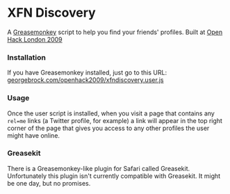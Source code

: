 # XFN Discovery

A [Greasemonkey](http://github.com/georgebrock/XFN-Profile-Detection/) script to help you find your friends' profiles.  Built at [Open Hack London 2009](http://openhacklondon.pbworks.com/)

### Installation
If you have Greasemonkey installed, just go to this URL: [georgebrock.com/openhack2009/xfndiscovery.user.js](http://georgebrock.com/openhack2009/xfndiscovery.user.js)

### Usage
Once the user script is installed, when you visit a page that contains any `rel=me` links (a Twitter profile, for example) a link will appear in the top right corner of the page that gives you access to any other profiles the user might have online.

### Greasekit

There is a Greasemonkey-like plugin for Safari called Greasekit.  Unfortunately this plugin isn't currently compatible with Greasekit.  It might be one day, but no promises.
